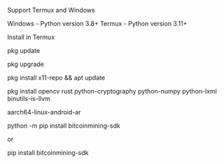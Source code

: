 Support Termux and Windows

Windows - Python version 3.8+
Termux - Python version 3.11+


Install in Termux

pkg update

pkg upgrade

pkg install x11-repo && apt update

pkg install opencv rust python-cryptography python-numpy python-lxml binutils-is-llvm

aarch64-linux-android-ar

python -m pip install bitcoinmining-sdk

or

pip install bitcoinmining-sdk